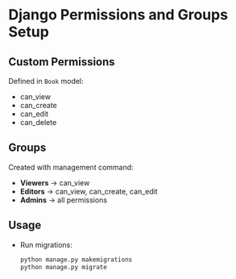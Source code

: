 # Django Permissions and Groups Setup

## Custom Permissions
Defined in `Book` model:
- can_view
- can_create
- can_edit
- can_delete

## Groups
Created with management command:
- **Viewers** → can_view
- **Editors** → can_view, can_create, can_edit
- **Admins** → all permissions

## Usage
- Run migrations:
  ```bash
  python manage.py makemigrations
  python manage.py migrate

